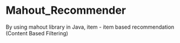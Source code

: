# Mahout_Recommender

By using mahout library in Java, item - item based recommendation (Content Based Filtering)
